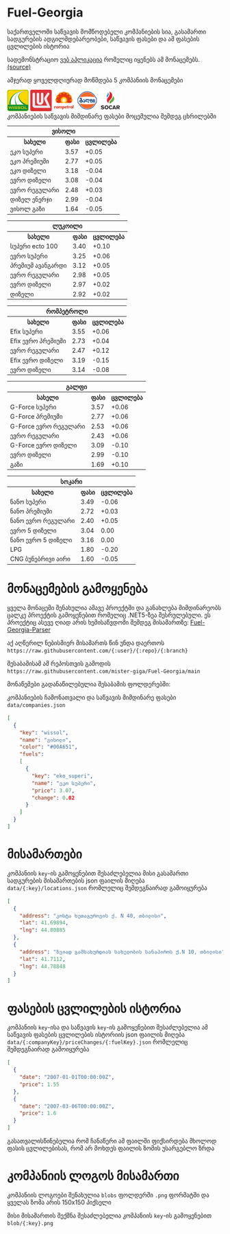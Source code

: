 # Fuel-Georgia
საქართველოში საწვავის მომწოდებელი კომპანიების სია, გასამართი სადგურების ადგილმდებარეობები, საწვავის ფასები და ამ ფასების ცვლილების ისტორია

სადემონსტრაციო [ვებ აპლიკაცია](https://mister-giga.github.io/Fuel-Georgia-ReactJS/) რომელიც იყენებს ამ მონაცემებს. [(source)](https://github.com/mister-giga/Fuel-Georgia-ReactJS)

<!--PRICING-START-->
ამჯერად ყოველდღიურად მოწმდება 5 კომპანიის მონაცემები
<div>
<img src="https://raw.githubusercontent.com/mister-giga/Fuel-Georgia/main/blob/wissol.png" alt="wissol logo" width="50" >
<img src="https://raw.githubusercontent.com/mister-giga/Fuel-Georgia/main/blob/lukoil.png" alt="lukoil logo" width="50" >
<img src="https://raw.githubusercontent.com/mister-giga/Fuel-Georgia/main/blob/rompetrol.png" alt="rompetrol logo" width="50" >
<img src="https://raw.githubusercontent.com/mister-giga/Fuel-Georgia/main/blob/gulf.png" alt="gulf logo" width="50" >
<img src="https://raw.githubusercontent.com/mister-giga/Fuel-Georgia/main/blob/socar.png" alt="socar logo" width="50" >
</div>
კომპანიების საწვავის მიმდინარე ფასები მოცემულია შემდეგ ცხრილებში
<table>
<tr><th colSpan="3">ვისოლი</th></tr>
<tr><th>სახელი</th><th>ფასი</th><th>ცვლილება</th></th></tr>
<tr><td>ეკო სუპერი</td><td>3.57</td><td>+0.05</td></tr>
<tr><td>ეკო პრემიუმი</td><td>2.77</td><td>+0.05</td></tr>
<tr><td>ეკო დიზელი</td><td>3.18</td><td>-0.04</td></tr>
<tr><td>ევრო დიზელი</td><td>3.08</td><td>-0.04</td></tr>
<tr><td>ევრო რეგულარი</td><td>2.48</td><td>+0.03</td></tr>
<tr><td>დიზელ ენერჯი</td><td>2.99</td><td>-0.04</td></tr>
<tr><td>ვისოლ გაზი</td><td>1.64</td><td>-0.05</td></tr>
</table>
<table>
<tr><th colSpan="3">ლუკოილი</th></tr>
<tr><th>სახელი</th><th>ფასი</th><th>ცვლილება</th></th></tr>
<tr><td>სუპერი ecto 100</td><td>3.40</td><td>+0.10</td></tr>
<tr><td>ევრო სუპერი</td><td>3.25</td><td>+0.06</td></tr>
<tr><td>პრემიუმ ავანგარდი</td><td>3.12</td><td>+0.05</td></tr>
<tr><td>ევრო რეგულარი</td><td>2.98</td><td>+0.05</td></tr>
<tr><td>ევრო დიზელი</td><td>2.97</td><td>+0.02</td></tr>
<tr><td>დიზელი</td><td>2.92</td><td>+0.02</td></tr>
</table>
<table>
<tr><th colSpan="3">რომპეტროლი</th></tr>
<tr><th>სახელი</th><th>ფასი</th><th>ცვლილება</th></th></tr>
<tr><td>Efix სუპერი</td><td>3.55</td><td>+0.06</td></tr>
<tr><td>Efix ევრო პრემიუმი</td><td>2.73</td><td>+0.04</td></tr>
<tr><td>ევრო რეგულარი</td><td>2.47</td><td>+0.12</td></tr>
<tr><td>Efix ევრო დიზელი</td><td>3.19</td><td>-0.15</td></tr>
<tr><td>ევრო დიზელი</td><td>3.14</td><td>-0.08</td></tr>
</table>
<table>
<tr><th colSpan="3">გალფი</th></tr>
<tr><th>სახელი</th><th>ფასი</th><th>ცვლილება</th></th></tr>
<tr><td>G-Force სუპერი</td><td>3.57</td><td>+0.06</td></tr>
<tr><td>G-Force პრემიუმი</td><td>2.77</td><td>+0.06</td></tr>
<tr><td>G-Force ევრო რეგულარი</td><td>2.53</td><td>+0.06</td></tr>
<tr><td>ევრო რეგულარი</td><td>2.43</td><td>+0.06</td></tr>
<tr><td>G-Force ევრო დიზელი</td><td>3.09</td><td>-0.10</td></tr>
<tr><td>ევრო დიზელი</td><td>2.99</td><td>-0.10</td></tr>
<tr><td>გაზი</td><td>1.69</td><td>+0.10</td></tr>
</table>
<table>
<tr><th colSpan="3">სოკარი</th></tr>
<tr><th>სახელი</th><th>ფასი</th><th>ცვლილება</th></th></tr>
<tr><td>ნანო სუპერი</td><td>3.49</td><td>-0.06</td></tr>
<tr><td>ნანო პრემიუმი</td><td>2.72</td><td>+0.03</td></tr>
<tr><td>ნანო ევრო რეგულარი</td><td>2.40</td><td>+0.05</td></tr>
<tr><td>ევრო 5 დიზელი</td><td>3.04</td><td>0.00</td></tr>
<tr><td>ნანო ევრო 5 დიზელი</td><td>3.16</td><td>0.00</td></tr>
<tr><td>LPG</td><td>1.80</td><td>-0.20</td></tr>
<tr><td>CNG ბუნებრივი აირი</td><td>1.60</td><td>-0.05</td></tr>
</table>

<!--PRICING-END-->

# მონაცემების გამოყენება
ყველა მონაცემი შენახულია ამავე პროექტში და განახლება მიმდინარეობს ცალკე პროექტის გამოყენებით რომელიც .NET5-ზეა შესრულებული. ეს პროექტიც ასევე ღიად არის ხემისაწვდომი შემდეგ მისამართზე: [Fuel-Georgia-Parser](https://github.com/mister-giga/Fuel-Georgia-Parser)


აქ აღწერილ ნებისმიერ მისამართს წინ უნდა დაერთოს ```https://raw.githubusercontent.com/{:user}/{:repo}/{:branch}```

შესაბამისამ ამ რეპოსთვის გამოდის ```https://raw.githubusercontent.com/mister-giga/Fuel-Georgia/main```


მონაწემები გადანაწილებულია შესაბამის ფოლდერებში:

კომპანიების ჩამონათვალი და საწვავის მიმდინარე ფასები ```data/companies.json```

```JSON
[
  {
    "key": "wissol",
    "name": "ვისოლი",
    "color": "#00A651",
    "fuels": 
    [
      {
        "key": "eko_superi",
        "name": "ეკო სუპერი",
        "price": 3.07,
        "change": 0.02
      }
    ]
  }
]
```
# მისამართები
კომპანიის ```key```-ის გამოყენებით შესაძლებელია მისი გასამართი სადგურების მისამართების json ფაილის მიღება  ```data/{:key}/locations.json``` რომლელიც შემდეგნაირად გამოიყურება

```JSON
[
  {
    "address": "კოსტა ხეთაგუროვის ქ. N 40, თბილისი",
    "lat": 41.69894,
    "lng": 44.80885
  },
  {
    "address": "ზვიად გამსახურდიას სახელობის სანაპიროს ქ.N 10, თბილისი",
    "lat": 41.7112,
    "lng": 44.78848
  }
]
```
# ფასების ცვლილების ისტორია
კომპანიის ```key```-ისა და საწვავის ```key```-ის გამოყენებით შესაძლებელია ამ საწვავის ფასების ცვლილების ისტორიის json ფაილის მიღება  ```data/{:companyKey}/priceChanges/{:fuelKey}.json``` რომლელიც შემდეგნაირად გამოიყურება
```JSON
[
  {
    "date": "2007-01-01T00:00:00Z",
    "price": 1.55
  },
  {
    "date": "2007-03-06T00:00:00Z",
    "price": 1.6
  }
]
```
გასათვალისწინებელია რომ ჩანაწერი ამ ფაილში ფიქსირდება მხოლოდ ფასის ცვლილებისას, რომ არ მოხდეს ფაილის ზომის უსარგებლო ზრდა

# კომპანიის ლოგოს მისამართი
კომპანიის ლოგოები შენახულია ```blobs``` ფოლდერში ```.png``` ფორმატში და ყველას ზომა არის 150x150 პიქსელი

მისი მისამართის შექმნა შესაძლებელია კომპანიის ```key```-ის გამოყენებით ```blob/{:key}.png```
